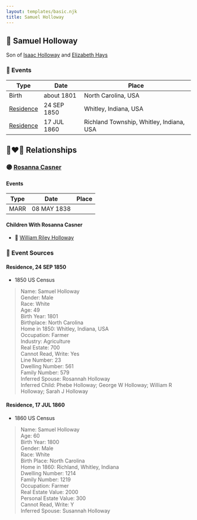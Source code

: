 ```yaml
---
layout: templates/basic.njk
title: Samuel Holloway
---
```

## 🔵 Samuel Holloway

Son of [Isaac Holloway](/people/9/9759504) and [Elizabeth Hays](/people/8/83876909)

### 📆 Events

Type | Date | Place
------ | ------ | ------
Birth | about 1801 | North Carolina, USA
[Residence](#event-1) | 24 SEP 1850 | Whitley, Indiana, USA
[Residence](#event-2) | 17 JUL 1860 | Richland Township, Whitley, Indiana, USA

## 👩‍❤️‍👨 Relationships

### 🟣 [Rosanna Casner](/people/1/11187132)

#### Events

Type | Date | Place
------ | ------ | ------
MARR | 08 MAY 1838 |
#### Children With Rosanna Casner
* 🔵 [William Riley Holloway](/people/9/90949012)
### 📰 Event Sources

#### <a id="event-1"></a> Residence, 24 SEP 1850
* 1850 US Census
>   
  > Name: Samuel Holloway  
  > Gender: Male  
  > Race: White  
  > Age: 49  
  > Birth Year: 1801  
  > Birthplace: North Carolina  
  > Home in 1850: Whitley, Indiana, USA  
  > Occupation: Farmer  
  > Industry: Agriculture  
  > Real Estate: 700  
  > Cannot Read, Write: Yes  
  > Line Number: 23  
  > Dwelling Number: 561  
  > Family Number: 579  
  > Inferred Spouse: Rosannah Holloway  
  > Inferred Child: Phebe Holloway; George W Holloway; William R Holloway; Sarah J Holloway

#### <a id="event-2"></a> Residence, 17 JUL 1860
* 1860 US Census
>   
  > Name: Samuel Holloway  
  > Age: 60  
  > Birth Year: 1800  
  > Gender: Male  
  > Race: White  
  > Birth Place: North Carolina  
  > Home in 1860: Richland, Whitley, Indiana  
  > Dwelling Number: 1214  
  > Family Number: 1219  
  > Occupation: Farmer  
  > Real Estate Value: 2000  
  > Personal Estate Value: 300  
  > Cannot Read, Write: Y  
  > Inferred Spouse: Susannah Holloway